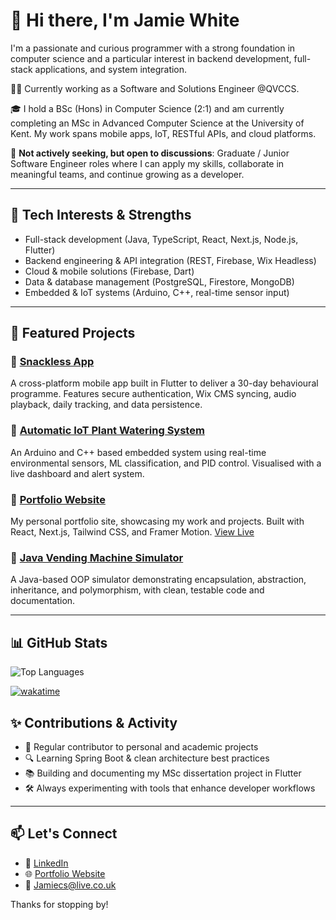# 👋 Hi there, I'm Jamie White

I'm a passionate and curious programmer with a strong foundation in computer science and a particular interest in backend development, full-stack applications, and system integration.

🧑‍💻 Currently working as a Software and Solutions Engineer @QVCCS.

🎓 I hold a BSc (Hons) in Computer Science (2:1) and am currently completing an MSc in Advanced Computer Science at the University of Kent. My work spans mobile apps, IoT, RESTful APIs, and cloud platforms.

💼 **Not actively seeking, but open to discussions**: Graduate / Junior Software Engineer roles where I can apply my skills, collaborate in meaningful teams, and continue growing as a developer.

---

## 🔧 Tech Interests & Strengths

- Full-stack development (Java, TypeScript, React, Next.js, Node.js, Flutter)
- Backend engineering & API integration (REST, Firebase, Wix Headless)
- Cloud & mobile solutions (Firebase, Dart)
- Data & database management (PostgreSQL, Firestore, MongoDB)
- Embedded & IoT systems (Arduino, C++, real-time sensor input)

---

## 🚀 Featured Projects

### 🔹 [Snackless App](https://github.com/JWhite212/SnacklessApp)
A cross-platform mobile app built in Flutter to deliver a 30-day behavioural programme. Features secure authentication, Wix CMS syncing, audio playback, daily tracking, and data persistence.

### 🔹 [Automatic IoT Plant Watering System](https://github.com/JWhite212/Automatic-IOT-Plant-Watering-System)
An Arduino and C++ based embedded system using real-time environmental sensors, ML classification, and PID control. Visualised with a live dashboard and alert system.

### 🔹 [Portfolio Website](https://github.com/JWhite212/Portfolio-Website)
My personal portfolio site, showcasing my work and projects. Built with React, Next.js, Tailwind CSS, and Framer Motion. [View Live](https://jamie-white-portfolio.vercel.app)

### 🔹 [Java Vending Machine Simulator](https://github.com/JWhite212/VendingMachine)
A Java-based OOP simulator demonstrating encapsulation, abstraction, inheritance, and polymorphism, with clean, testable code and documentation.

---

## 📊 GitHub Stats

![Top Languages](https://github-readme-stats.vercel.app/api/top-langs/?username=JWhite212&layout=compact&theme=tokyonight) 


[![wakatime](https://wakatime.com/badge/user/018ce40b-0939-4ca9-9936-b8700fec78e0.svg)](https://wakatime.com/@018ce40b-0939-4ca9-9936-b8700fec78e0)

## ✨ Contributions & Activity

- 📆 Regular contributor to personal and academic projects
- 🔍 Learning Spring Boot & clean architecture best practices
- 📚 Building and documenting my MSc dissertation project in Flutter
- 🛠️ Always experimenting with tools that enhance developer workflows

---

## 📫 Let's Connect

- 💼 [LinkedIn](https://www.linkedin.com/in/jamie-white-swe/)
- 🌐 [Portfolio Website](https://jamie-white-portfolio.vercel.app)
- 📧 Jamiecs@live.co.uk

Thanks for stopping by!
